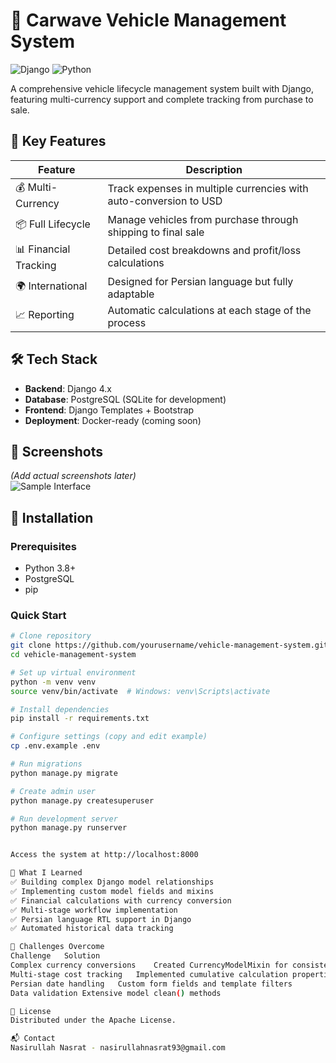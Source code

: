 # 🚗 Carwave Vehicle Management System  

![Django](https://img.shields.io/badge/Django-092E20?style=for-the-badge&logo=django&logoColor=white)
![Python](https://img.shields.io/badge/Python-3776AB?style=for-the-badge&logo=python&logoColor=white)

A comprehensive vehicle lifecycle management system built with Django, featuring multi-currency support and complete tracking from purchase to sale.

## 🌟 Key Features

| Feature | Description |
|---------|-------------|
| 💰 Multi-Currency | Track expenses in multiple currencies with auto-conversion to USD |
| 📦 Full Lifecycle | Manage vehicles from purchase through shipping to final sale |
| 📊 Financial Tracking | Detailed cost breakdowns and profit/loss calculations |
| 🌍 International | Designed for Persian language but fully adaptable |
| 📈 Reporting | Automatic calculations at each stage of the process |

## 🛠️ Tech Stack

- **Backend**: Django 4.x
- **Database**: PostgreSQL (SQLite for development)
- **Frontend**: Django Templates + Bootstrap
- **Deployment**: Docker-ready (coming soon)

## 📸 Screenshots

*(Add actual screenshots later)*  
![Sample Interface](https://via.placeholder.com/600x400?text=Vehicle+Management+Interface)

## 🚀 Installation

### Prerequisites
- Python 3.8+
- PostgreSQL
- pip

### Quick Start
```bash
# Clone repository
git clone https://github.com/yourusername/vehicle-management-system.git
cd vehicle-management-system

# Set up virtual environment
python -m venv venv
source venv/bin/activate  # Windows: venv\Scripts\activate

# Install dependencies
pip install -r requirements.txt

# Configure settings (copy and edit example)
cp .env.example .env

# Run migrations
python manage.py migrate

# Create admin user
python manage.py createsuperuser

# Run development server
python manage.py runserver


Access the system at http://localhost:8000

🧠 What I Learned
✅ Building complex Django model relationships
✅ Implementing custom model fields and mixins
✅ Financial calculations with currency conversion
✅ Multi-stage workflow implementation
✅ Persian language RTL support in Django
✅ Automated historical data tracking

🧗 Challenges Overcome
Challenge	Solution
Complex currency conversions	Created CurrencyModelMixin for consistent handling
Multi-stage cost tracking	Implemented cumulative calculation properties
Persian date handling	Custom form fields and template filters
Data validation	Extensive model clean() methods

📜 License
Distributed under the Apache License. 

📬 Contact
Nasirullah Nasrat - nasirullahnasrat93@gmail.com
